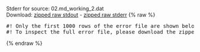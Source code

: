 Stderr for source:  02.md_working_2.dat   
Download: [zipped raw stdout](02.md_working_2.dat.plumed.stdout.txt.zip) - [zipped raw stderr](02.md_working_2.dat.plumed.stderr.txt.zip) 
{% raw %}
<pre>
#! Only the first 1000 rows of the error file are shown below
#! To inspect the full error file, please download the zipped raw stderr file above
</pre>
{% endraw %}
